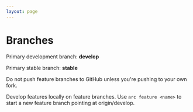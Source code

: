 ```yaml
---
layout: page
---
```


# Branches

Primary development branch: **develop**

Primary stable branch: **stable**

Do not push feature branches to GitHub unless you're pushing to your own fork.

Develop features locally on feature branches. Use `arc feature <name>` to start a new feature branch pointing at origin/develop.
